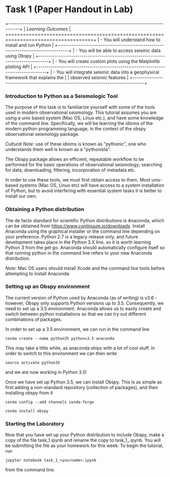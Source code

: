# Task 1 (Paper Handout in Lab)

<!-- ### Learning Outcomes -->
<!--
+-----------------------------------------+-----------------------------------------+
|             _Outcome_                   |               _Assessment_              |
+=========================================+=========================================+
|- O.1.1: You will understand how to      |  - A.1.1: You can run the lab task      |
|         install and run Python          |                                         |
+-----------------------------------------+-----------------------------------------+
|- O.1.2: You will be able to access      |  - A.1.2: You successfully generate the |
|         seismic data using Obspy        |           plots specified in the lab    |
|                                         |           notes                         |
+-----------------------------------------+-----------------------------------------+
|- O.1.3: You can create a seismic        |  - A.1.3: You complete the freeform     |
|         workflow using Obspy            |           task in lab 1                 |
|                                         |                                         |
+-----------------------------------------+-----------------------------------------+
|- O.1.4: You can integrate seismic       |  - A.1.4: You can answer the qualitative|
|         data into a geophysical         |           questions in lab 1            |
|         framework                       |                                         |
+-----------------------------------------+-----------------------------------------+ -->

+-----------------------------------------------------------------------------------+
|                                 _Learning Outcomes_                               |
+===================================================================================+
| - You will understand how to install and run Python                               |
+-----------------------------------------------------------------------------------+
| - You will be able to access seismic data using Obspy                             |
+-----------------------------------------------------------------------------------+
| - You will create custom plots using the Matplotlib plotting API                  |
+-----------------------------------------------------------------------------------+
| - You will integrate seismic data into a geophysical framework that explains the  |
|   observed seismic features                                                       |
+-----------------------------------------------------------------------------------+

### Introduction to Python as a Seismologic Tool

The purpose of this task is to familiarize yourself with some of the tools used in modern observational seismology.
This tutorial assumes you are using a unix based system (Mac OS, Linux etc.), and have some knowledge of the command line.
Specifically, we will be learning the idioms of the modern python programming language, in the context of the obspy observational seismology package.

*Cultural Note:* use of these idioms is known as "pythonic", one who understands them well is known as a "pythonista".

The Obspy package allows an efficient, repeatable workflow to be performed for the basic operations of observational seismology; searching for data, downloading, filtering, incorporation of metadata etc.

In order to use these tools, we must first obtain access to them. Most unix-based systems (Mac OS, Linux etc) will have access to a system installation of Python, but to avoid interfering with essential system tasks it is better to install our own.

### Obtaining a Python distribution

The de facto standard for scientific Python distributions is Anaconda, which can be obtained from https://www.continuum.io/downloads.
Install Anaconda using the graphical installer or the command line depending on your preference.
Python 2.7 is a legacy release only, and future development takes place in the Python 3.X line, so it is worth learning Python 3 from the get go.
Anaconda should automatically configure itself so that running python in the command line refers to your new Anaconda distribution.

*Note:* Mac OS users should install Xcode and the command line tools before attempting to install Anaconda.

### Setting up an Obspy environment

The current version of Python used by Anaconda (as of writing) is v3.6 - however, Obspy only supports Python versions up to 3.5. Consequently, we need to set up a 3.5 environment.
Anaconda allows us to easily create and switch between python installations so that we can try out different combinations of packages.

In order to set up a 3.5 environment, we can run in the command line

```
conda create --name python35 python=3.5 anaconda
```

This may take a little while, as anaconda ships with a lot of cool stuff.
In order to switch to this environment we can then write

```
source activate python35
```

and we are now working in Python 3.5!

Once we have set up Python 3.5, we can install Obspy.
This is as simple as first adding a non-standard repository (collection of packages), and then installing obspy from it

```
conda config --add channels conda-forge

conda install obspy
```

### Starting the Laboratory

Now that you have set up your Python distribution to include Obspy, make a copy of the file task_1.ipynb and rename the copy to task_1_<yourname>.ipynb.
You will be submitting the file as your homework for this week. To begin the tutorial, run
```
jupyter notebook task_1_<yourname>.ipynb
```
from the command line.
